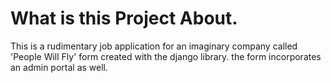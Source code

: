 # What is this Project About.

This is a rudimentary job application for an imaginary company called 'People Will Fly' form created with the django library. the form incorporates an admin portal as well. 